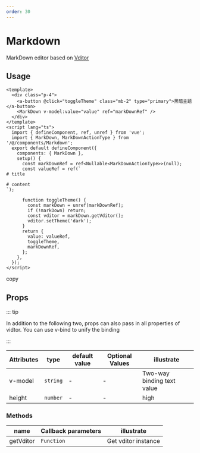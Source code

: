 ```yaml
---
order: 30
---
```


# Markdown

MarkDown editor based on [Vditor](https://github.com/Vanessa219/vditor)

## Usage

```
<template>
  <div class="p-4">
    <a-button @click="toggleTheme" class="mb-2" type="primary">黑暗主题</a-button>
    <MarkDown v-model:value="value" ref="markDownRef" />
  </div>
</template>
<script lang="ts">
  import { defineComponent, ref, unref } from 'vue';
  import { MarkDown, MarkDownActionType } from '/@/components/Markdown';
  export default defineComponent({
    components: { MarkDown },
    setup() {
      const markDownRef = ref<Nullable<MarkDownActionType>>(null);
      const valueRef = ref(`
# title

# content
`);

      function toggleTheme() {
        const markDown = unref(markDownRef);
        if (!markDown) return;
        const vditor = markDown.getVditor();
        vditor.setTheme('dark');
      }
      return {
        value: valueRef,
        toggleTheme,
        markDownRef,
      };
    },
  });
</script>
```

copy

## Props

::: tip

In addition to the following two, props can also pass in all properties of vidtor. You can use v-bind to unify the binding

:::

| Attributes | type     | default value | Optional Values | illustrate                 |
| ---------- | -------- | ------------- | --------------- | -------------------------- |
| v-model    | `string` | \-            | \-              | Two-way binding text value |
| height     | `number` | \-            | \-              | high                       |

### Methods

| name      | Callback parameters | illustrate          |
| --------- | ------------------- | ------------------- |
| getVditor | `Function`          | Get vditor instance |
